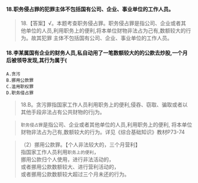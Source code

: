 #### 18.职务侵占罪的犯罪主体不包括国有公司、企业、事业单位的工作人员。
>   18.【答案】√。本题考查职务侵占罪。职务侵占罪是指公司、企业或者其
    他单位的人员,利用职务上的便利,将本单位财物非法占为己有,数额较大的行为。故其犯罪
    主体不包括国有公司、企业、事业单位的工作人员。

#### 18.李某属国有企业的财务人员,私自动用了一笔数额较大的的公款去炒股,一个月后被领导发现,其行为属于(
    A.贪污
    B.挪用公款罪
    C.滥用职权罪
    D.职务侵占罪
>   18.B。贪污罪指国家工作人员利用职务上的便利,侵吞、窃取、骗取或者以其他手段非法占有公共财物的行j为。
    
>   `职务侵占罪`是指公司、企业或者其他单位的人员,利用职务上的便利,
    将本单位财物非法占为己有,数额较大的行为。详见《综合基础知识》教材P73-74

>   （2）挪用公款罪。【个人非法较大的，三个月营利】    
    指国家工作人员利用``职务上的便利``，    
    挪用公款归个人使用，进行非法活动的，    
    或者挪用公款数额较大、进行营利活动的，    
    或者挪用公款数额较大超过三个月未还的行为。       










    